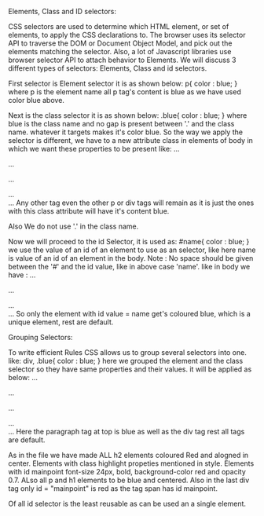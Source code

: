 Elements, Class and ID selectors:

CSS selectors are used to determine which HTML element, or set of elements, to apply the CSS declarations to.
The browser uses its selector API to traverse the DOM or Document Object Model, and pick out the elements matching the selector. 
Also, a lot of Javascript libraries use browser selector API to attach behavior to Elements.
We will discuss 3 different types of selectors:
Elements, Class and id selectors.

First selector is Element selector it is as shown below:
p{
    color : blue;
}
where p is the element name all p tag's content is blue as we have used color blue above.

Next is the class selector it is as shown below:
.blue{
    color : blue;
}
where blue is the class name and no gap is present between '.' and the class name. whatever it targets makes it's color blue.
So the way we apply the selector is different, we have to a new attribute class in elements of body in which we want these properties to be present like:
...
<p class = "blue">...</p>
<p>...<p>
<div class = "blue">...<div>
...
Any other tag even the other p or div tags will remain as it is just the ones with this class attribute will have it's content blue.

Also We do not use '.' in the class name.

Now we will proceed to the id Selector,
it is used as:
#name{
    color : blue;
}
we use the value of an id of an element to use as an selector, like here name is value of an id of an element in the body.
Note : No space should be given between the '#' and the id value, like in above case 'name'.
like in body we have :
...
<p>...</p>
<div id = "name">...</div>
...
So only the element with id value = name get's coloured blue, which is a unique element, rest are default.

Grouping Selectors:

To write efficient Rules CSS allows us to group several selectors into one.
like:
div, .blue{
    color : blue;
}
here we grouped the element and the class selector so they have same properties and their values.
it will be applied as below:
...
<p class = "blue">...</p>
<p>...</p>
<div>...</div>
...
Here the paragraph tag at top is blue as well as the div tag rest all tags are default.

As in the file we have made ALL h2 elements coloured Red and alogned in center. Elements with class highlight propeties mentioned in style.
Elements with id mainpoint font-size 24px, bold, background-color red and opacity 0.7. ALso all p and h1 elements to be blue and centered.
Also in the last div tag only id = "mainpoint" is red as the tag span has id mainpoint.

Of all id selector is the least reusable as can be used an a single element.